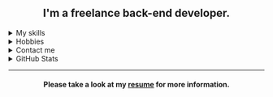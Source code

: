 <!DOCTYPE html>
<html lang="en">
  
<head>
  <meta charset="UTF-8">
  <meta name="viewport" content="width=device-width, initial-scale=1.0">
</head>
  
<body>
  <div align="center">
    <span>
      <h2>I'm a freelance back-end developer.</h2>
    </span>
  </div>
  
  <details>
    <summary>My skills</summary>
    <div align="center">
      <p>
        <img src="./icons/python.svg" alt="python" title="Python" width="40" height="40" />
        <img src="./icons/django.svg" alt="django" title="Django" width="40" height="40" />
        <img src="./icons/flask.png" alt="flask" title="Flask" width="40" height="40" />
        <img src="./icons/html5.svg" alt="html" title="HTML" width="40" height="40" />
        <img src="./icons/css3.svg" alt="css" title="CSS" width="40" height="40" />
        <img src="./icons/mongodb.svg" alt="mongodb" title="MongoDB" width="40" height="40" />
        <img src="./icons/git.svg" alt="git" title="Git" width="40" height="40" />
        <img src="./icons/postman.svg" alt="postman" title="Postman" width="40" height="40" />
      </p>
    </div>
  </details>

  <details>
    <summary>Hobbies</summary>
    <div align="center">
      <p>Listening to music (mostly instrumental)</p>
      <p>Reading psychological articles and books</p>
      <p>Explore about cybersecurity</p>
      <p>Playing strategy video games</p>
      <p>Gardening</p>
      <p>Cooking</p>
    </div>
  </details>
  
  <details>
    <summary>Contact me</summary>
    <div align="center">
      <p>
        <a href="mailto:soheilmohammadpor13@gmail.com" target="blank">
            <img src="./icons/gmail.svg" height="40" width="40"/>
        </a>
        <a href="https://www.linkedin.com/in/soheil_mpa/" target="blank">
            <img src="./icons/linkedin.svg" height="40" width="40" />
        </a>
        <a href="https://stackoverflow.com/users/13569971/afshar-sharifi" target="blank">
            <img src="./icons/stack-overflow.svg" height="40" width="40" />
        </a>
        <a href="https://t.me/soheil_mpa" target="blank">
            <img src="./icons/telegram.svg" height="40" width="40" />
        </a>
      </p>
    </div>
  </details>

  <details>
    <summary>GitHub Stats</summary>
    <div align="center">
      <p>
        <a href="https://github.com/soheilmpa/github-readme-activity-graph">
          <img src="https://github-readme-activity-graph.vercel.app/graph?username=soheilmpa&theme=github-compact&hide_border=true">
        </a>
      </p>
    </div>
  </details>
  
  <hr>
  
  <div align="center">
    <span>
      <h4>Please take a look at my <a href="https://github.com/soheilmpa/soheilmpa/blob/main/resume.pdf" target="_blank" >resume</a> for more information.</h4>
    </span>
  </div>
  
</body>

</html>

